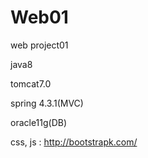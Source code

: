 # Web01
web project01

java8

tomcat7.0

spring 4.3.1(MVC)

oracle11g(DB)

css, js : http://bootstrapk.com/
